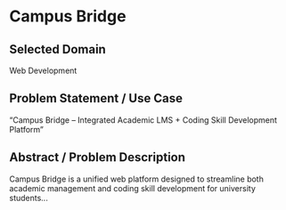 # Campus Bridge

## Selected Domain

Web Development

## Problem Statement / Use Case

“Campus Bridge – Integrated Academic LMS + Coding Skill Development Platform”

## Abstract / Problem Description

Campus Bridge is a unified web platform designed to streamline both academic management and coding skill development for university students...
